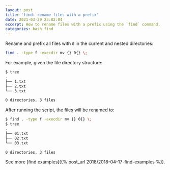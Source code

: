 ```yaml
---
layout: post
title: 'find: rename files with a prefix'
date: 2021-03-29 23:02:04
excerpt: How to rename files with a prefix using the `find` command.
categories: bash find
---
```


Rename and prefix all files with `0` in the current and nested directories:

```sh
find . -type f -execdir mv {} 0{} \;
```

For example, given the file directory structure:

```sh
$ tree
.
├── 1.txt
├── 2.txt
└── 3.txt

0 directories, 3 files
```

After running the script, the files will be renamed to:

```sh
$ find . -type f -execdir mv {} 0{} \;
$ tree
.
├── 01.txt
├── 02.txt
└── 03.txt

0 directories, 3 files
```

See more [find examples]({% post_url 2018/2018-04-17-find-examples %}).
